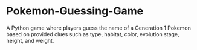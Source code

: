# Pokemon-Guessing-Game
A Python game where players guess the name of a Generation 1 Pokemon based on provided clues such as type, habitat, color, evolution stage, height, and weight.
